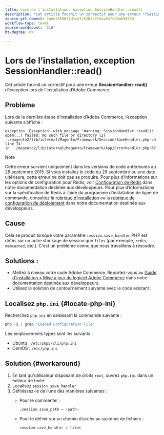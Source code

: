 ```yaml
---
title: Lors de l’installation, exception SessionHandler::read()
description: "Cet article fournit un correctif pour une erreur **SessionHandler::read()** d’exception lors de l’installation d’Adobe Commerce."
source-git-commit: 2aeb2355b74d1cdfc62b5e7c5aa04fcd0a654733
workflow-type: tm+mt
source-wordcount: '218'
ht-degree: 0%

---
```



# Lors de l’installation, exception SessionHandler::read()

Cet article fournit un correctif pour une erreur **SessionHandler::read()** d’exception lors de l’installation d’Adobe Commerce.

## Problème

Lors de la dernière étape d’installation d’Adobe Commerce, l’exception suivante s’affiche :

```temrinal
exception 'Exception' with message 'Warning: SessionHandler::read():
open(..) failed: No such file or directory (2) ../magento2/lib/internal/Magento/Framework/Session/SaveHandler.php on line 74'
in ../magento2/lib/internal/Magento/Framework/App/ErrorHandler.php:67
```

>[!NOTE]
>
>Cette erreur survient uniquement dans les versions de code antérieures au 28 septembre 2015. Si vous installez le code du 29 septembre ou une date ultérieure, cette erreur ne doit pas se produire. Pour plus d’informations sur les options de configuration pour Redis, voir [Configuration de Redis](https://experienceleague.adobe.com/fr/docs/commerce-operations/configuration-guide/cache/redis/config-redis) dans notre documentation destinée aux développeurs. Pour plus d’informations sur la spécification de Redis à l’aide du programme d’installation de ligne de commande, consultez la [rubrique d’installation](https://experienceleague.adobe.com/fr/docs/commerce-operations/installation-guide/advanced) ou la [ rubrique de configuration de déploiement](https://experienceleague.adobe.com/fr/docs/commerce-operations/installation-guide/tutorials/deployment) dans notre documentation destinée aux développeurs.

## Cause

Cela se produit lorsque votre paramètre `session.save_handler` PHP est défini sur un autre stockage de session que `files` (par exemple, `redis`, `memcached`, etc.). C&#39;est un problème connu que nous travaillons à résoudre.

## Solutions :

* Mettez à niveau votre code Adobe Commerce. Reportez-vous au [Guide d&#39;installation > Mise à jour du logiciel Adobe Commerce](https://experienceleague.adobe.com/fr/docs/commerce-operations/installation-guide/tutorials/uninstall) dans notre documentation destinée aux développeurs.
* Utilisez la solution de contournement suivante avec le code existant :

## Localisez `php.ini` {#locate-php-ini}

Recherchez `php.ini` en saisissant la commande suivante :

```php
php -i | grep "Loaded Configuration File"
```

Les emplacements types sont les suivants :

* Ubuntu : `/etc/php5/cli/php.ini`
* CentOS : `/etc/php.ini`

## Solution {#workaround}

1. En tant qu&#39;utilisateur disposant de droits `root`, ouvrez `php.ini` dans un éditeur de texte.
1. Localisez `session.save_handler`
1. Définissez-le de l’une des manières suivantes :
   * Pour le commenter :

     ```php
     ;session.save_path = <path>
     ```

   * Pour le définir sur un chemin d’accès au système de fichiers :

     ```php
     session.save_handler = files
     ```

